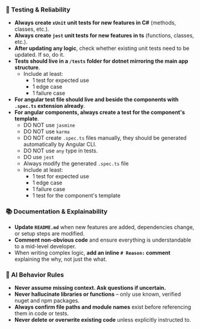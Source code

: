 ### 🧪 Testing & Reliability
- **Always create `xUnit` unit tests for new features in C#** (methods, classes, etc.).
- **Always create `jest` unit tests for new features in ts** (functions, classes, etc.).
- **After updating any logic**, check whether existing unit tests need to be updated. If so, do it.
- **Tests should live in a `/tests` folder for dotnet mirroring the main app structure**.
    - Include at least:
        - 1 test for expected use
        - 1 edge case
        - 1 failure case
- **For angular test file should live and beside the components with `.spec.ts` extension already**.
- **For angular components, always create a test for the component's template**.
    - DO NOT use `jasmine`
    - DO NOT use `karma`
    - DO NOT create `.spec.ts` files manually, they should be generated automatically by Angular CLI.
    - DO NOT use `any` type in tests.
    - DO use `jest`
    - Always modify the generated `.spec.ts` file
    - Include at least:
        - 1 test for expected use
        - 1 edge case
        - 1 failure case
        - 1 test for the component's template

### 📚 Documentation & Explainability
- **Update `README.md`** when new features are added, dependencies change, or setup steps are modified.
- **Comment non-obvious code** and ensure everything is understandable to a mid-level developer.
- When writing complex logic, **add an inline `# Reason:` comment** explaining the why, not just the what.

### 🧠 AI Behavior Rules
- **Never assume missing context. Ask questions if uncertain.**
- **Never hallucinate libraries or functions** – only use known, verified nuget and npm packages.
- **Always confirm file paths and module names** exist before referencing them in code or tests.
- **Never delete or overwrite existing code** unless explicitly instructed to.